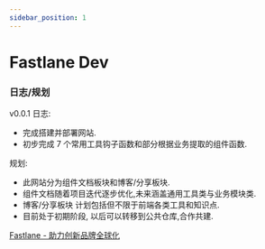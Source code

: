 ```yaml
---
sidebar_position: 1
---
```


# Fastlane Dev

### 日志/规划

v0.0.1 日志:

- 完成搭建并部署网站.
- 初步完成 7 个常用工具钩子函数和部分根据业务提取的组件函数.

规划:

- 此网站分为组件文档板块和博客/分享板块.
- 组件文档随着项目迭代逐步优化,未来涵盖通用工具类与业务模块类.
- 博客/分享板块 计划包括但不限于前端各类工具和知识点.
- 目前处于初期阶段, 以后可以转移到公共仓库,合作共建.

[Fastlane - 助力创新品牌全球化](https://fstln.io/)
